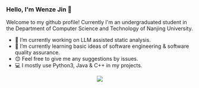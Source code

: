 ### Hello, I'm Wenze Jin 👋

Welcome to my github profile! Currently I'm an undergraduated student in the Department of Computer Science and Technology of Nanjing University.

- 🔭 I’m currently working on LLM assisted static analysis.
- 🌱 I’m currently learning basic ideas of software engineering & software quality assurance.
- 😊 Feel free to give me any suggestions by issues.
- 💻 I mostly use Python3, Java & C++ in my projects.

<div align="center"> <img src="https://github-readme-stats.vercel.app/api?username=WenzeJin&show_icons=true&theme=tokyonight" /> </div>
